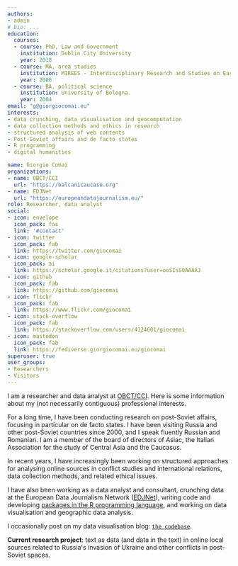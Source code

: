 ```yaml
---
authors:
- admin
# bio: ...
education:
  courses:
  - course: PhD, Law and Government
    institution: Dublin City University
    year: 2018
  - course: MA, area studies
    institution: MIREES - Interdisciplinary Research and Studies on Eastern Europe
    year: 2006
  - course: BA, political science
    institution: University of Bologna
    year: 2004
email: "g@giorgiocomai.eu"
interests:
- data crunching, data visualisation and geocomputation
- data collection methods and ethics in research
- structured analysis of web contents
- Post-Soviet affairs and de facto states
- R programming
- digital humanities

name: Giorgio Comai
organizations:
- name: OBCT/CCI
  url: "https://balcanicaucaso.org"
- name: EDJNet
  url: "https://europeandatajournalism.eu/"
role: Researcher, data analyst
social:
- icon: envelope
  icon_pack: fas
  link: '#contact'
- icon: twitter
  icon_pack: fab
  link: https://twitter.com/giocomai
- icon: google-scholar
  icon_pack: ai
  link: https://scholar.google.it/citations?user=ooSIsS0AAAAJ
- icon: github
  icon_pack: fab
  link: https://github.com/giocomai
- icon: flickr
  icon_pack: fab
  link: https://www.flickr.com/giocomai
- icon: stack-overflow
  icon_pack: fab
  link: https://stackoverflow.com/users/4124601/giocomai
- icon: mastodon
  icon_pack: fab
  link: https://fediverse.giorgiocomai.eu/giocomai
superuser: true
user_groups:
- Researchers
- Visitors
--- 
```



I am a researcher and data analyst at [OBCT/CCI](https://www.balcanicaucaso.org/). Here is some information about my (not necessarily contiguous) professional interests.

For a long time, I have been conducting research on post-Soviet affairs, focusing in particular on de facto states. I have been visiting Russia and other post-Soviet countries since 2000, and I speak fluently Russian and Romanian. I am a member of the board of directors of Asiac, the Italian Association for the study of Central Asia and the Caucasus.

In recent years, I have increasingly been working on structured approaches for analysing online sources in conflict studies and international relations, data collection methods, and related ethical issues.

I have also been working as a data analyst and consultant, crunching data at the European Data Journalism Network ([EDJNet](https://europeandatajournalism.eu/)), writing code and developing [packages in the R programming language](https://github.com/giocomai/), and working on data visualisation and geographic data analysis.

I occasionally post on my data visualisation blog: [`the codebase`](https://codebase.giorgiocomai.eu/).

__Current research project__: text as data (and data in the text) in online local sources related to Russia's invasion of Ukraine and other conflicts in post-Soviet spaces.

